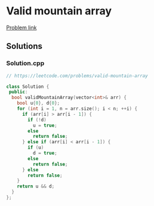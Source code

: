 # Valid mountain array

[Problem link](https://leetcode.com/problems/valid-mountain-array)

## Solutions


### Solution.cpp
```cpp
// https://leetcode.com/problems/valid-mountain-array

class Solution {
 public:
  bool validMountainArray(vector<int>& arr) {
    bool u{0}, d{0};
    for (int i = 1, n = arr.size(); i < n; ++i) {
      if (arr[i] > arr[i - 1]) {
        if (!d)
          u = true;
        else
          return false;
      } else if (arr[i] < arr[i - 1]) {
        if (u)
          d = true;
        else
          return false;
      } else
        return false;
    }
    return u && d;
  }
};
```